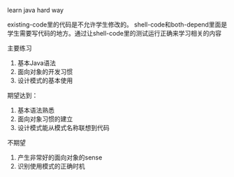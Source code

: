 learn java hard way

existing-code里的代码是不允许学生修改的。
shell-code和both-depend里面是学生需要写代码的地方。通过让shell-code里的测试运行正确来学习相关的内容

主要练习

1. 基本Java语法
2. 面向对象的开发习惯
3. 设计模式的基本使用

期望达到：

1. 基本语法熟悉
2. 面向对象习惯的建立
3. 设计模式能从模式名称联想到代码


不期望

1. 产生非常好的面向对象的sense
2. 识别使用模式的正确时机